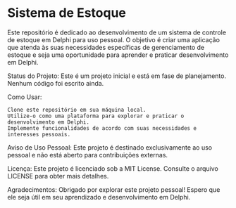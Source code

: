 # Sistema de Estoque
 
Este repositório é dedicado ao desenvolvimento de um sistema de controle de estoque em Delphi para uso pessoal. O objetivo é criar uma aplicação que atenda às suas necessidades específicas de gerenciamento de estoque e seja uma oportunidade para aprender e praticar desenvolvimento em Delphi.

Status do Projeto:
Este é um projeto inicial e está em fase de planejamento. Nenhum código foi escrito ainda.

Como Usar:

    Clone este repositório em sua máquina local.
    Utilize-o como uma plataforma para explorar e praticar o desenvolvimento em Delphi.
    Implemente funcionalidades de acordo com suas necessidades e interesses pessoais.

Aviso de Uso Pessoal:
Este projeto é destinado exclusivamente ao uso pessoal e não está aberto para contribuições externas.

Licença:
Este projeto é licenciado sob a MIT License. Consulte o arquivo LICENSE para obter mais detalhes.

Agradecimentos:
Obrigado por explorar este projeto pessoal! Espero que ele seja útil em seu aprendizado e desenvolvimento em Delphi.